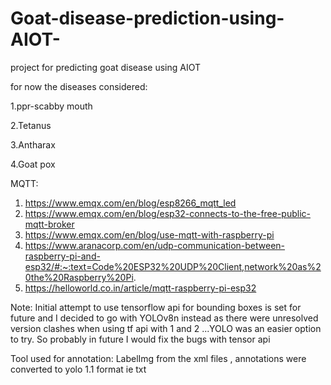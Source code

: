 # Goat-disease-prediction-using-AIOT-
project for predicting goat disease using AIOT

for now the diseases considered:

1.ppr-scabby mouth

2.Tetanus

3.Antharax

4.Goat pox


MQTT:

1. https://www.emqx.com/en/blog/esp8266_mqtt_led
2. https://www.emqx.com/en/blog/esp32-connects-to-the-free-public-mqtt-broker
3. https://www.emqx.com/en/blog/use-mqtt-with-raspberry-pi
4. https://www.aranacorp.com/en/udp-communication-between-raspberry-pi-and-esp32/#:~:text=Code%20ESP32%20UDP%20Client,network%20as%20the%20Raspberry%20Pi.
5. https://helloworld.co.in/article/mqtt-raspberry-pi-esp32

Note: Initial attempt to use tensorflow api for bounding boxes is set for future and I decided to go with YOLOv8n instead as there were unresolved version clashes when using tf api with 1 and 2 ...YOLO   was an easier option to try. So probably in future I would fix the bugs with tensor api

Tool used for annotation: LabelImg
from the xml files , annotations were converted to yolo 1.1 format ie txt
